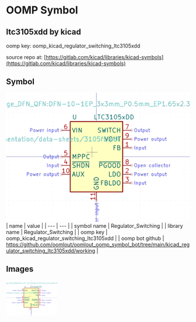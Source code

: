# OOMP Symbol  
## ltc3105xdd  by kicad  
  
oomp key: oomp_kicad_regulator_switching_ltc3105xdd  
  
source repo at: [https://gitlab.com/kicad/libraries/kicad-symbols](https://gitlab.com/kicad/libraries/kicad-symbols)  
## Symbol  
  
[![working.png](working_600.png)](working.png)  
| name | value | 
| --- | --- | 
| symbol name | Regulator_Switching | 
| library name | Regulator_Switching | 
| oomp key | oomp_kicad_regulator_switching_ltc3105xdd | 
| oomp bot github | https://github.com/oomlout/oomlout_oomp_symbol_bot/tree/main/kicad_regulator_switching_ltc3105xdd/working | 
## Images  
  
[![working.png](working_140.png)](working.png)  
